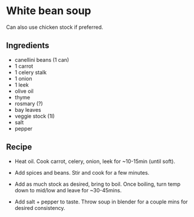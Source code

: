 # White bean soup

Can also use chicken stock if preferred.

## Ingredients

- canellini beans (1 can)
- 1 carrot
- 1 celery stalk
- 1 onion
- 1 leek
- olive oil
- thyme
- rosmary (?)
- bay leaves
- veggie stock (1l)
- salt
- pepper

## Recipe

- Heat oil. Cook carrot, celery, onion, leek for ~10-15min (until soft). 

- Add spices and beans. Stir and cook for a few minutes.

- Add as much stock as desired, bring to boil. Once boiling, turn temp down to mid/low and leave for ~30-45mins.

- Add salt + pepper to taste. Throw soup in blender for a couple mins for desired consistency.

